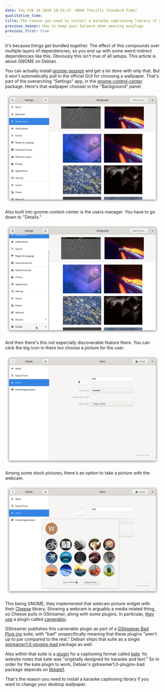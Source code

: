 ```yaml
---
date: Tue Feb 18 2020 10:53:37 -0800 (Pacific Standard Time)
qualitative_time: 
title: The reason you need to install a karaoke captioning library if you want to change your desktop wallpaper
previous_teaser: How to keep your balance when wearing earplugs
previous_first: true
---
```

It's because things get bundled together.
The effect of this compounds over multiple layers of dependencies, so you end up with some weird indirect dependencies like this.
Obviously this isn't true of all setups.
This article is about GNOME on Debian.

You can actually install [gnome-session](https://packages.debian.org/buster/gnome-session) and get a lot done with only that.
But it won't automatically pull in the official GUI for choosing a wallpaper.
That's part of the overarching "Settings" app, in the [gnome-control-center](https://packages.debian.org/buster/gnome-control-center) package.
Here's that wallpaper chooser in the "Background" panel.

![](/assets/2020/libkate-background-panel.png)

Also built into gnome-control-center is the users manager.
You have to go down to "Details."

![](/assets/2020/libkate-details-category.png)

And then there's this not especially discoverable feature there.
You can click the big icon in there too choose a picture for the user.

![](/assets/2020/libkate-users-panel.png)

Among some stock pictures, there's an option to take a picture with the webcam.

![](/assets/2020/libkate-user-picture.png)

This being GNOME, they implemented that webcam picture widget with their [Cheese](https://packages.debian.org/buster/libcheese8) library.
Showing a webcam is arguably a media related thing, so Cheese pulls in GStreamer, along with some plugins.
In particular, [they use](https://gitlab.gnome.org/GNOME/cheese/commit/282316273f1e5ec86544bc9970bbb07d1ec1130d) a plugin called [camerabin](https://gstreamer.freedesktop.org/documentation/camerabin/index.html?gi-language=c).

GStreamer publishes this camerabin plugin as part of a [GStreamer Bad Plug-ins](https://gstreamer.freedesktop.org/modules/gst-plugins-bad.html) suite, with "bad" unspecifically meaning that these plugins "aren't up to par compared to the rest."
Debian ships that suite as a single [gstreamer1.0-plugins-bad](https://packages.debian.org/buster/gstreamer1.0-plugins-bad) package as well.

Also within that suite is a [plugin](https://gstreamer.freedesktop.org/documentation/kate/index.html?gi-language=c) for a captioning format called [kate](https://code.google.com/archive/p/libkate/).
Its website notes that kate was "originally designed for karaoke and text."
So in order for the kate plugin to work, Debian's gstreamer1.0-plugins-bad package depends on [libkate1](https://packages.debian.org/buster/libkate1).

That's the reason you need to install a karaoke captioning library if you want to change your desktop wallpaper.
